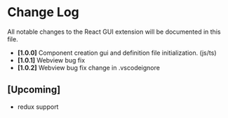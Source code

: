 # Change Log

All notable changes to the React GUI extension will be documented in this file.

- **[1.0.0]** Component creation gui and definition file initialization. (js/ts)
- **[1.0.1]** Webview bug fix
- **[1.0.2]** Webview bug fix change in .vscodeignore

## [Upcoming]

- redux support
